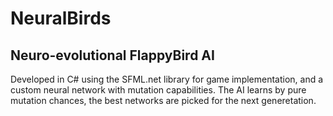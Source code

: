 # NeuralBirds
## Neuro-evolutional FlappyBird AI
Developed in C# using the SFML.net library for game implementation, and a custom neural network with mutation capabilities. The AI learns by pure mutation chances, the best networks are picked for the next generetation.
